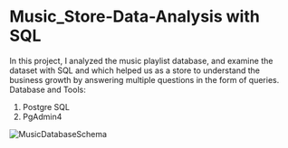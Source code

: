 # Music_Store-Data-Analysis with SQL
In this project, I analyzed the music playlist database, and examine the dataset with SQL and which helped us as a store to understand the business growth by answering multiple questions in the form of queries.
Database and Tools:
1. Postgre SQL
2. PgAdmin4

![MusicDatabaseSchema](https://github.com/akzato/Music_Store-Data-Analysis/assets/135569805/d643a5c4-e62a-4890-bc01-6b6dda2e8c4e)
